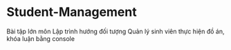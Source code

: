 # Student-Management
Bài tập lớn môn Lập trình hướng đối tượng
Quản lý sinh viên thực hiện đồ án, khóa luận bằng console
